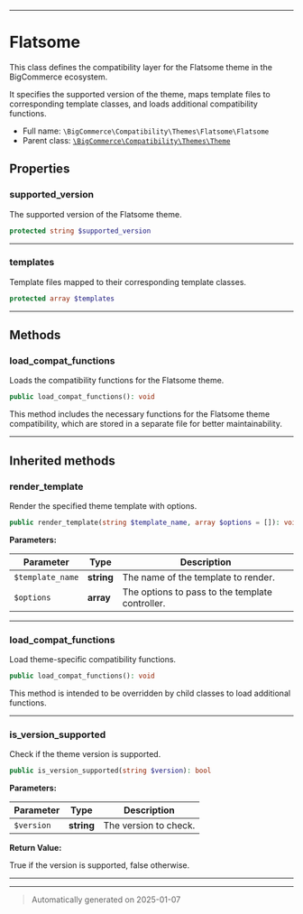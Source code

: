 ***

# Flatsome

This class defines the compatibility layer for the Flatsome theme in the BigCommerce ecosystem.

It specifies the supported version of the theme, maps template files to corresponding template classes,
and loads additional compatibility functions.

* Full name: `\BigCommerce\Compatibility\Themes\Flatsome\Flatsome`
* Parent class: [`\BigCommerce\Compatibility\Themes\Theme`](./classes/BigCommerce/Compatibility/Themes/Theme.md)



## Properties


### supported_version

The supported version of the Flatsome theme.

```php
protected string $supported_version
```







***

### templates

Template files mapped to their corresponding template classes.

```php
protected array $templates
```







***

## Methods


### load_compat_functions

Loads the compatibility functions for the Flatsome theme.

```php
public load_compat_functions(): void
```

This method includes the necessary functions for the Flatsome theme compatibility,
which are stored in a separate file for better maintainability.










***


## Inherited methods


### render_template

Render the specified theme template with options.

```php
public render_template(string $template_name, array $options = []): void
```








**Parameters:**

| Parameter | Type | Description |
|-----------|------|-------------|
| `$template_name` | **string** | The name of the template to render. |
| `$options` | **array** | The options to pass to the template controller. |





***

### load_compat_functions

Load theme-specific compatibility functions.

```php
public load_compat_functions(): void
```

This method is intended to be overridden by child classes to load additional functions.










***

### is_version_supported

Check if the theme version is supported.

```php
public is_version_supported(string $version): bool
```








**Parameters:**

| Parameter | Type | Description |
|-----------|------|-------------|
| `$version` | **string** | The version to check. |


**Return Value:**

True if the version is supported, false otherwise.




***


***
> Automatically generated on 2025-01-07
